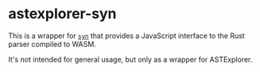 # astexplorer-syn

This is a wrapper for [`syn`](https://github.com/dtolnay/syn) that provides a JavaScript interface to the Rust parser compiled to WASM.

It's not intended for general usage, but only as a wrapper for ASTExplorer.
